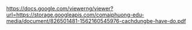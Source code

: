 https://docs.google.com/viewerng/viewer?url=https://storage.googleapis.com/comaiphuong-edu-media/document/826501481-1562160545976-cachdungbe-have-do.pdf